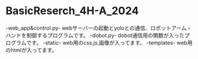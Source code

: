 # BasicReserch_4H-A_2024
-web_app&control.py- webサーバーの起動とyoloとの通信、ロボットアーム・ハンドを制御するプログラムです。
-dobot.py- dobot通信用の関数が入ったプログラムです。
-static- web用のcss,js,画像が入ってます。
-templates- web用のhtmlが入ってます。
